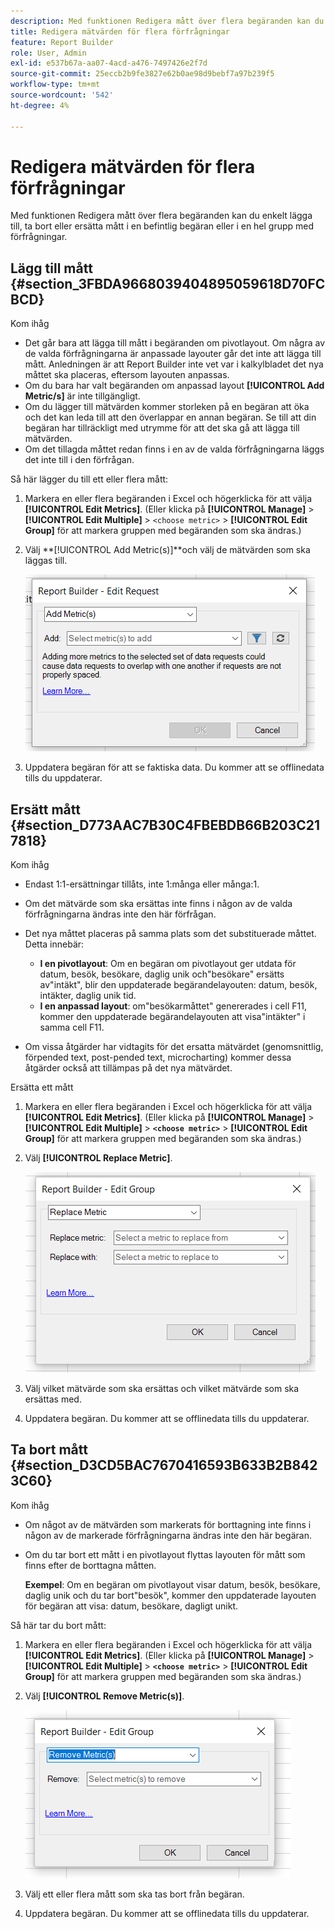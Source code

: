 ```yaml
---
description: Med funktionen Redigera mått över flera begäranden kan du enkelt lägga till, ta bort eller ersätta mått i en befintlig begäran eller i en hel grupp med förfrågningar.
title: Redigera mätvärden för flera förfrågningar
feature: Report Builder
role: User, Admin
exl-id: e537b67a-aa07-4acd-a476-7497426e2f7d
source-git-commit: 25eccb2b9fe3827e62b0ae98d9bebf7a97b239f5
workflow-type: tm+mt
source-wordcount: '542'
ht-degree: 4%

---
```


# Redigera mätvärden för flera förfrågningar

Med funktionen Redigera mått över flera begäranden kan du enkelt lägga till, ta bort eller ersätta mått i en befintlig begäran eller i en hel grupp med förfrågningar.

## Lägg till mått {#section_3FBDA9668039404895059618D70FCBCD}

Kom ihåg

* Det går bara att lägga till mått i begäranden om pivotlayout. Om några av de valda förfrågningarna är anpassade layouter går det inte att lägga till mått. Anledningen är att Report Builder inte vet var i kalkylbladet det nya måttet ska placeras, eftersom layouten anpassas.
* Om du bara har valt begäranden om anpassad layout **[!UICONTROL Add Metric/s]** är inte tillgängligt.
* Om du lägger till mätvärden kommer storleken på en begäran att öka och det kan leda till att den överlappar en annan begäran. Se till att din begäran har tillräckligt med utrymme för att det ska gå att lägga till mätvärden.
* Om det tillagda måttet redan finns i en av de valda förfrågningarna läggs det inte till i den förfrågan.

Så här lägger du till ett eller flera mått:

1. Markera en eller flera begäranden i Excel och högerklicka för att välja **[!UICONTROL Edit Metrics]**. (Eller klicka på **[!UICONTROL Manage]** > **[!UICONTROL Edit Multiple]** > `<choose metric>` > **[!UICONTROL Edit Group]** för att markera gruppen med begäranden som ska ändras.)
1. Välj **[!UICONTROL Add Metric(s)]**och välj de mätvärden som ska läggas till.

   ![Lägg till mått](assets/add_metric.png)

1. Uppdatera begäran för att se faktiska data. Du kommer att se offlinedata tills du uppdaterar.

## Ersätt mått {#section_D773AAC7B30C4FBEBDB66B203C217818}

Kom ihåg

* Endast 1:1-ersättningar tillåts, inte 1:många eller många:1.
* Om det mätvärde som ska ersättas inte finns i någon av de valda förfrågningarna ändras inte den här förfrågan.
* Det nya måttet placeras på samma plats som det substituerade måttet. Detta innebär:

   * **I en pivotlayout**: Om en begäran om pivotlayout ger utdata för datum, besök, besökare, daglig unik och&quot;besökare&quot; ersätts av&quot;intäkt&quot;, blir den uppdaterade begärandelayouten: datum, besök, intäkter, daglig unik tid.
   * **I en anpassad layout**: om&quot;besökarmåttet&quot; genererades i cell F11, kommer den uppdaterade begärandelayouten att visa&quot;intäkter&quot; i samma cell F11.

* Om vissa åtgärder har vidtagits för det ersatta mätvärdet (genomsnittlig, förpended text, post-pended text, microcharting) kommer dessa åtgärder också att tillämpas på det nya mätvärdet.

Ersätta ett mått

1. Markera en eller flera begäranden i Excel och högerklicka för att välja **[!UICONTROL Edit Metrics]**. (Eller klicka på **[!UICONTROL Manage]** > **[!UICONTROL Edit Multiple]** > **`<choose metric>`** > **[!UICONTROL Edit Group]** för att markera gruppen med begäranden som ska ändras.)

1. Välj **[!UICONTROL Replace Metric]**.

   ![Ersätt mått](assets/replace_metric.png)

1. Välj vilket mätvärde som ska ersättas och vilket mätvärde som ska ersättas med.
1. Uppdatera begäran. Du kommer att se offlinedata tills du uppdaterar.

## Ta bort mått {#section_D3CD5BAC7670416593B633B2B8423C60}

Kom ihåg

* Om något av de mätvärden som markerats för borttagning inte finns i någon av de markerade förfrågningarna ändras inte den här begäran.
* Om du tar bort ett mått i en pivotlayout flyttas layouten för mått som finns efter de borttagna måtten.

   **Exempel**: Om en begäran om pivotlayout visar datum, besök, besökare, daglig unik och du tar bort&quot;besök&quot;, kommer den uppdaterade layouten för begäran att visa: datum, besökare, dagligt unikt.

Så här tar du bort mått:

1. Markera en eller flera begäranden i Excel och högerklicka för att välja **[!UICONTROL Edit Metrics]**. (Eller klicka på **[!UICONTROL Manage]** > **[!UICONTROL Edit Multiple]** > **`<choose metric>`** > **[!UICONTROL Edit Group]** för att markera gruppen med begäranden som ska ändras.)

1. Välj **[!UICONTROL Remove Metric(s)]**.

   ![Ta bort mått](assets/remove_metric.png)

1. Välj ett eller flera mått som ska tas bort från begäran.
1. Uppdatera begäran. Du kommer att se offlinedata tills du uppdaterar.
